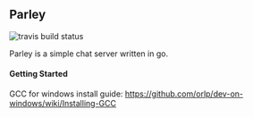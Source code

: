 ## Parley
![travis build status](https://travis-ci.org/code-inflation/parley.svg?branch=master)

Parley is a simple chat server written in go.

#### Getting Started
GCC for windows install guide: https://github.com/orlp/dev-on-windows/wiki/Installing-GCC